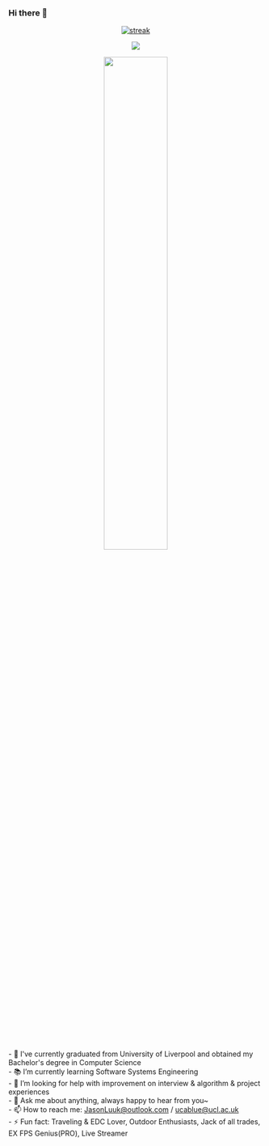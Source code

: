 ### Hi there 👋
<p align="center">
  <a href="https://github.com/JasonLuuk">      
<img title="stats" alt="streak" src="https://github-readme-streak-stats.herokuapp.com/?user=JasonLuuk&theme=dark&hide_border=true&stroke=f53b3b"/>
</a> 
</p>
</p>
<p align="center">
    <img src="https://readme-typing-svg.herokuapp.com/?lines=Hi~~~~~~~~~~~~;Welcome+to+my+profile!;Have+a+great+day!&font=Fira%20Code&color=%36BCF7FF&center=true&width=280&height=30">
</p>
<p align="center">
    <a href="https://github.com/JasonLuuk"><img width="50%" src="https://github-readme-stats.vercel.app/api/top-langs/?username=JasonLuuk&theme=dark&hide=html,css,cmake&layout=compact&langs_count=5&bg_color=101010&hide_title=true"></a>
</p>
- 🔭 I've currently graduated from University of Liverpool and obtained my Bachelor's degree in Computer Science<br />
- 📚 I’m currently learning Software Systems Engineering<br />
<!-- - 👯 I’m looking to collaborate on High-tech Internet Company to start a software development/tester internship / full-time job<br /> -->
- 🤔 I’m looking for help with improvement on interview & algorithm & project experiences<br />
- 💬 Ask me about anything, always happy to hear from you~<br />
- 📫 How to reach me: <a href="mailto:JasonLuuk@outlook.com">JasonLuuk@outlook.com</a> / <a href="mailto:ucablue@ucl.ac.u">ucablue@ucl.ac.uk</a> <br />
- ⚡ Fun fact: Traveling & EDC Lover, Outdoor Enthusiasts, Jack of all trades, EX FPS Genius(PRO), Live Streamer<br />
  <table>
    <tr>
<!--       <td> -->
<!--          <a href="https://github.com/JasonLuuk"> <img src="https://komarev.com/ghpvc/?username=JasonLuuk&style=for-the-badge&color=brightgreen"> </a> -->
<!--       </td> -->
    </tr>
  </table>
